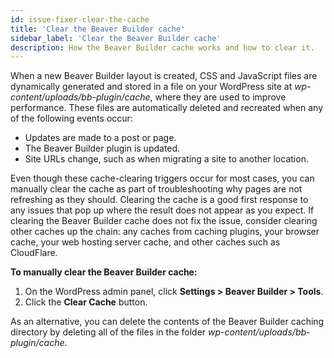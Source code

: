 ```yaml
---
id: issue-fixer-clear-the-cache
title: 'Clear the Beaver Builder cache'
sidebar_label: 'Clear the Beaver Builder cache'
description: How the Beaver Builder cache works and how to clear it.
---
```


When a new Beaver Builder layout is created, CSS and JavaScript files are dynamically generated and stored in a file on your WordPress site at *wp-content/uploads/bb-plugin/cache*, where they are used to improve performance. These files are automatically deleted and recreated when any of the following events occur:

* Updates are made to a post or page.
* The Beaver Builder plugin is updated.
* Site URLs change, such as when migrating a site to another location.

Even though these cache-clearing triggers occur for most cases, you can manually clear the cache as part of troubleshooting why pages are not refreshing as they should. Clearing the cache is a good first response to any issues that pop up where the result does not appear as you expect. If clearing the Beaver Builder cache does not fix the issue, consider clearing other caches up the chain: any caches from caching plugins, your browser cache, your web hosting server cache, and other caches such as CloudFlare.

**To manually clear the Beaver Builder cache:**

  1. On the WordPress admin panel, click **Settings > Beaver Builder > Tools**.
  2. Click the **Clear Cache** button.

As an alternative, you can  delete the contents of the Beaver Builder caching directory by deleting all of the files in the folder *wp-content/uploads/bb-plugin/cache*.
